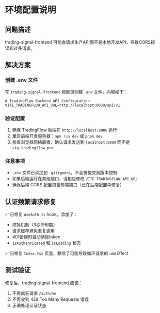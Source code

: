 # 环境配置说明

## 问题描述
trading-signal-frontend 可能会请求生产API而不是本地开发API，导致CORS错误和过多请求。

## 解决方案

### 创建 .env 文件
在 `trading-signal-frontend` 根目录创建 `.env` 文件，内容如下：

```env
# TradingFlow Backend API Configuration
VITE_TRADINGFLOW_API_URL=http://localhost:8000/api/v1
```

### 验证配置
1. 确保 TradingFlow 后端在 `http://localhost:8000` 运行
2. 重启前端开发服务器：`npm run dev` 或 `pnpm dev`
3. 检查浏览器网络面板，确认请求发送到 `localhost:8000` 而不是 `stg.tradingflow.pro`

### 注意事项
- `.env` 文件已添加到 `.gitignore`，不会被提交到版本控制
- 如果后端运行在其他端口，请相应修改 `VITE_TRADINGFLOW_API_URL`
- 确保后端 CORS 配置包含前端端口（已在后端配置中修复）

## 认证频繁请求修复
✅ 已修复 `useAuth.ts` hook，添加了：
- 防抖机制（3秒冷却期）
- 请求缓存避免重复调用
- 401错误时自动清除token
- `isAuthenticated` 和 `isLoading` 状态

✅ 已修复 `Index.tsx` 页面，移除了可能导致循环请求的 useEffect

## 测试验证
修复后，trading-signal-frontend 应该：
1. 不再疯狂请求 `/auth/me`
2. 不再收到 429 Too Many Requests 错误
3. 正确处理认证状态 